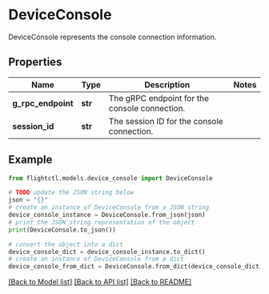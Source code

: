 # DeviceConsole

DeviceConsole represents the console connection information.

## Properties

Name | Type | Description | Notes
------------ | ------------- | ------------- | -------------
**g_rpc_endpoint** | **str** | The gRPC endpoint for the console connection. | 
**session_id** | **str** | The session ID for the console connection. | 

## Example

```python
from flightctl.models.device_console import DeviceConsole

# TODO update the JSON string below
json = "{}"
# create an instance of DeviceConsole from a JSON string
device_console_instance = DeviceConsole.from_json(json)
# print the JSON string representation of the object
print(DeviceConsole.to_json())

# convert the object into a dict
device_console_dict = device_console_instance.to_dict()
# create an instance of DeviceConsole from a dict
device_console_from_dict = DeviceConsole.from_dict(device_console_dict)
```
[[Back to Model list]](../README.md#documentation-for-models) [[Back to API list]](../README.md#documentation-for-api-endpoints) [[Back to README]](../README.md)


